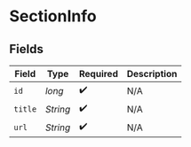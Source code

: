 # SectionInfo


## Fields

| Field              | Type               | Required           | Description        |
| ------------------ | ------------------ | ------------------ | ------------------ |
| `id`               | *long*             | :heavy_check_mark: | N/A                |
| `title`            | *String*           | :heavy_check_mark: | N/A                |
| `url`              | *String*           | :heavy_check_mark: | N/A                |